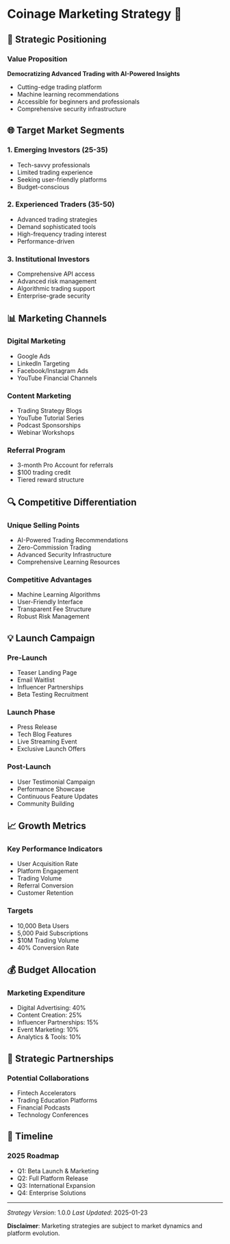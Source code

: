 # Coinage Marketing Strategy 🚀

## 🎯 Strategic Positioning

### Value Proposition
**Democratizing Advanced Trading with AI-Powered Insights**

- Cutting-edge trading platform
- Machine learning recommendations
- Accessible for beginners and professionals
- Comprehensive security infrastructure

## 🌐 Target Market Segments

### 1. Emerging Investors (25-35)
- Tech-savvy professionals
- Limited trading experience
- Seeking user-friendly platforms
- Budget-conscious

### 2. Experienced Traders (35-50)
- Advanced trading strategies
- Demand sophisticated tools
- High-frequency trading interest
- Performance-driven

### 3. Institutional Investors
- Comprehensive API access
- Advanced risk management
- Algorithmic trading support
- Enterprise-grade security

## 📊 Marketing Channels

### Digital Marketing
- Google Ads
- LinkedIn Targeting
- Facebook/Instagram Ads
- YouTube Financial Channels

### Content Marketing
- Trading Strategy Blogs
- YouTube Tutorial Series
- Podcast Sponsorships
- Webinar Workshops

### Referral Program
- 3-month Pro Account for referrals
- $100 trading credit
- Tiered reward structure

## 🔍 Competitive Differentiation

### Unique Selling Points
- AI-Powered Trading Recommendations
- Zero-Commission Trading
- Advanced Security Infrastructure
- Comprehensive Learning Resources

### Competitive Advantages
- Machine Learning Algorithms
- User-Friendly Interface
- Transparent Fee Structure
- Robust Risk Management

## 💡 Launch Campaign

### Pre-Launch
- Teaser Landing Page
- Email Waitlist
- Influencer Partnerships
- Beta Testing Recruitment

### Launch Phase
- Press Release
- Tech Blog Features
- Live Streaming Event
- Exclusive Launch Offers

### Post-Launch
- User Testimonial Campaign
- Performance Showcase
- Continuous Feature Updates
- Community Building

## 📈 Growth Metrics

### Key Performance Indicators
- User Acquisition Rate
- Platform Engagement
- Trading Volume
- Referral Conversion
- Customer Retention

### Targets
- 10,000 Beta Users
- 5,000 Paid Subscriptions
- $10M Trading Volume
- 40% Conversion Rate

## 💰 Budget Allocation

### Marketing Expenditure
- Digital Advertising: 40%
- Content Creation: 25%
- Influencer Partnerships: 15%
- Event Marketing: 10%
- Analytics & Tools: 10%

## 🤝 Strategic Partnerships

### Potential Collaborations
- Fintech Accelerators
- Trading Education Platforms
- Financial Podcasts
- Technology Conferences

## 📅 Timeline

### 2025 Roadmap
- Q1: Beta Launch & Marketing
- Q2: Full Platform Release
- Q3: International Expansion
- Q4: Enterprise Solutions

---

*Strategy Version*: 1.0.0
*Last Updated*: 2025-01-23

**Disclaimer**: Marketing strategies are subject to market dynamics and platform evolution.
